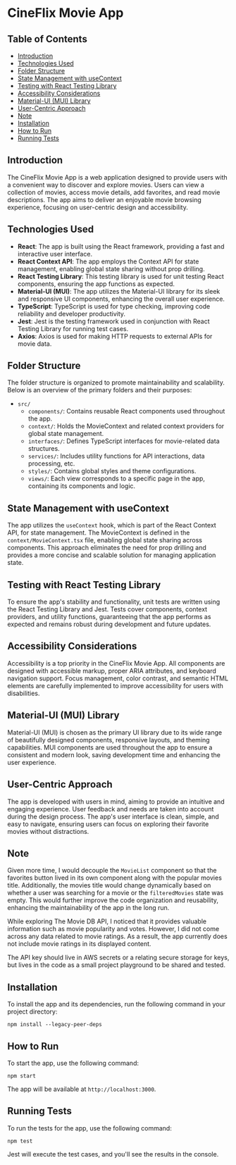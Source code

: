 # CineFlix Movie App

## Table of Contents

- [Introduction](#introduction)
- [Technologies Used](#technologies-used)
- [Folder Structure](#folder-structure)
- [State Management with useContext](#state-management-with-usecontext)
- [Testing with React Testing Library](#testing-with-react-testing-library)
- [Accessibility Considerations](#accessibility-considerations)
- [Material-UI (MUI) Library](#material-ui-mui-library)
- [User-Centric Approach](#user-centric-approach)
- [Note](#note)
- [Installation](#installation)
- [How to Run](#how-to-run)
- [Running Tests](#running-tests)

## Introduction

The CineFlix Movie App is a web application designed to provide users with a convenient way to discover and explore movies. Users can view a collection of movies, access movie details, add favorites, and read movie descriptions. The app aims to deliver an enjoyable movie browsing experience, focusing on user-centric design and accessibility.

## Technologies Used

- **React**: The app is built using the React framework, providing a fast and interactive user interface.
- **React Context API**: The app employs the Context API for state management, enabling global state sharing without prop drilling.
- **React Testing Library**: This testing library is used for unit testing React components, ensuring the app functions as expected.
- **Material-UI (MUI)**: The app utilizes the Material-UI library for its sleek and responsive UI components, enhancing the overall user experience.
- **TypeScript**: TypeScript is used for type checking, improving code reliability and developer productivity.
- **Jest**: Jest is the testing framework used in conjunction with React Testing Library for running test cases.
- **Axios**: Axios is used for making HTTP requests to external APIs for movie data.

## Folder Structure

The folder structure is organized to promote maintainability and scalability. Below is an overview of the primary folders and their purposes:

- `src/`
  - `components/`: Contains reusable React components used throughout the app.
  - `context/`: Holds the MovieContext and related context providers for global state management.
  - `interfaces/`: Defines TypeScript interfaces for movie-related data structures.
  - `services/`: Includes utility functions for API interactions, data processing, etc.
  - `styles/`: Contains global styles and theme configurations.
  - `views/`: Each view corresponds to a specific page in the app, containing its components and logic.

## State Management with useContext

The app utilizes the `useContext` hook, which is part of the React Context API, for state management. The MovieContext is defined in the `context/MovieContext.tsx` file, enabling global state sharing across components. This approach eliminates the need for prop drilling and provides a more concise and scalable solution for managing application state.

## Testing with React Testing Library

To ensure the app's stability and functionality, unit tests are written using the React Testing Library and Jest. Tests cover components, context providers, and utility functions, guaranteeing that the app performs as expected and remains robust during development and future updates.

## Accessibility Considerations

Accessibility is a top priority in the CineFlix Movie App. All components are designed with accessible markup, proper ARIA attributes, and keyboard navigation support. Focus management, color contrast, and semantic HTML elements are carefully implemented to improve accessibility for users with disabilities.

## Material-UI (MUI) Library

Material-UI (MUI) is chosen as the primary UI library due to its wide range of beautifully designed components, responsive layouts, and theming capabilities. MUI components are used throughout the app to ensure a consistent and modern look, saving development time and enhancing the user experience.

## User-Centric Approach

The app is developed with users in mind, aiming to provide an intuitive and engaging experience. User feedback and needs are taken into account during the design process. The app's user interface is clean, simple, and easy to navigate, ensuring users can focus on exploring their favorite movies without distractions.

## Note

Given more time, I would decouple the `MovieList` component so that the favorites button lived in its own component along with the popular movies title. Additionally, the movies title would change dynamically based on whether a user was searching for a movie or the `filteredMovies` state was empty. This would further improve the code organization and reusability, enhancing the maintainability of the app in the long run.

While exploring The Movie DB API, I noticed that it provides valuable information such as movie popularity and votes. However, I did not come across any data related to movie ratings. As a result, the app currently does not include movie ratings in its displayed content.

The API key should live in AWS secrets or a relating secure storage for keys, but lives in the code as a small project playground to be shared and tested.

## Installation

To install the app and its dependencies, run the following command in your project directory:

`npm install --legacy-peer-deps`

## How to Run

To start the app, use the following command:

`npm start`

The app will be available at `http://localhost:3000`.

## Running Tests

To run the tests for the app, use the following command:

`npm test`

Jest will execute the test cases, and you'll see the results in the console.
